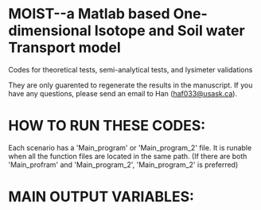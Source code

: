 # MOIST--a Matlab based One-dimensional Isotope and Soil water Transport model

Codes for theoretical tests, semi-analytical tests, and lysimeter validations

They are only guarented to regenerate the results in the manuscript.
If you have any questions, please send an email to Han (haf033@usask.ca).

# HOW TO RUN THESE CODES:
Each scenario has a 'Main_program' or 'Main_program_2' file. It is runable when all the function files are located in the same path.
(If there are both 'Main_profram' and 'Main_program_2', 'Main_program_2' is preferred)

# MAIN OUTPUT VARIABLES:
